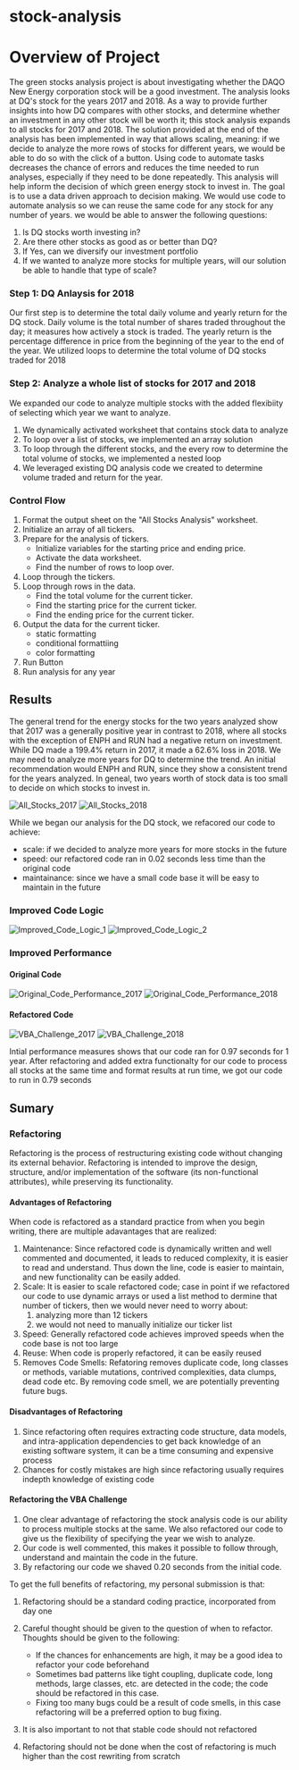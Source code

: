 # stock-analysis
# Overview of Project
The green stocks analysis project is about investigating whether the DAQO New Energy corporation stock will be a good investment. The analysis looks at DQ's stock for the years 2017 and 2018. As a way to provide further insights into how DQ compares with other stocks, and determine whether an investment in any other stock will be worth it; this stock analysis expands to all stocks for 2017 and 2018.
The solution provided at the end of the analysis has been implemented in way that allows scaling, meaning: if we decide to analyze the more rows of stocks for different years, we would be able to do so with the click of a button. Using code to automate tasks decreases the chance of errors and reduces the time needed to run analyses, especially if they need to be done repeatedly.
This analysis will help inform the decision of which green energy stock to invest in. The goal is to use a data driven approach to decision making. We would use code to automate analysis so we can reuse the same code for any stock for any number of years. we would be able to answer the following questions:
1. Is DQ stocks worth investing in?
2. Are there other stocks as good as or better than DQ?
3. If Yes, can we diversify our investment portfolio
4. If we wanted to analyze more stocks for multiple years, will our solution be able to handle that type of scale?

### Step 1: DQ Anlaysis for 2018
Our first step is to determine the total daily volume and yearly return for the DQ stock. Daily volume is the total number of shares traded throughout the day; it measures how actively a stock is traded. The yearly return is the percentage difference in price from the beginning of the year to the end of the year.
We utilized loops to determine the total volume of DQ stocks traded for 2018

### Step 2: Analyze a whole list of stocks for 2017 and 2018
We expanded our code to analyze multiple stocks with the added flexibiity of selecting which year we want to analyze.
1. We dynamically activated worksheet that contains stock data to analyze
2. To loop over a list of stocks, we implemented an array solution 
3. To loop through the different stocks, and the every row to determine the total volume of stocks, we implemented a nested loop 
4. We leveraged existing DQ analysis code we created to determine volume traded and return for the year.

### Control Flow
1. Format the output sheet on the "All Stocks Analysis" worksheet.
2. Initialize an array of all tickers.
3. Prepare for the analysis of tickers.
   * Initialize variables for the starting price and ending price.
   * Activate the data worksheet.
   * Find the number of rows to loop over.
4. Loop through the tickers.
5. Loop through rows in the data.
   * Find the total volume for the current ticker.
   * Find the starting price for the current ticker.
   * Find the ending price for the current ticker.
6. Output the data for the current ticker.
   * static formatting
   * conditional formattiing
   * color formatting
7. Run Button
8. Run analysis for any year

## Results
The general trend for the energy stocks for the two years analyzed show that 2017 was a generally positive year in contrast to 2018, where all stocks with the exception of ENPH and RUN had a negative return on investment.
While DQ made a 199.4% return in 2017, it made a 62.6% loss in 2018. We may need to analyze more years for DQ to determine the trend.
An initial recommendation would ENPH and RUN, since they show a consistent trend for the years analyzed.
In geneal, two years worth of stock data is too small to decide on which stocks to invest in.

![All_Stocks_2017](https://user-images.githubusercontent.com/67847583/117246846-edef9080-ae02-11eb-8419-c34178f14cca.png)
![All_Stocks_2018](https://user-images.githubusercontent.com/67847583/117246860-f1831780-ae02-11eb-913c-5a328d4d34b8.png)

While we began our analysis for the DQ stock, we refacored our code to achieve:
  * scale: if we decided to analyze more years for more stocks in the future
  * speed: our refactored code ran in 0.02 seconds less time than the original code
  * maintainance: since we have a small code base it will be easy to maintain in the future
  
### Improved Code Logic
![Improved_Code_Logic_1](https://user-images.githubusercontent.com/67847583/117247736-73277500-ae04-11eb-9b9e-7a96cf14a0f6.png)
![Improved_Code_Logic_2](https://user-images.githubusercontent.com/67847583/117247747-77ec2900-ae04-11eb-8424-f6e7db3a3d69.png)

### Improved Performance
#### Original Code
![Original_Code_Performance_2017](https://user-images.githubusercontent.com/67847583/117377255-766c4080-ae98-11eb-8f42-2b22fb79d6e8.png)
![Original_Code_Performance_2018](https://user-images.githubusercontent.com/67847583/117377259-79ffc780-ae98-11eb-9729-e334a6a8d442.png)

#### Refactored Code
![VBA_Challenge_2017](https://user-images.githubusercontent.com/67847583/117247811-905c4380-ae04-11eb-92b8-4e555a7e8585.png)
![VBA_Challenge_2018](https://user-images.githubusercontent.com/67847583/117247816-92be9d80-ae04-11eb-81ff-f2ed4ffe2551.png)

Intial performance measures shows that our code ran for 0.97 seconds for 1 year. After refactoring and added extra functionalty for our code to process all stocks at the same time and format results at run time, we got our code to run in 0.79 seconds

## Sumary

### Refactoring

Refactoring is the process of restructuring existing code without changing its external behavior. Refactoring is intended to improve the design, structure, and/or implementation of the software (its non-functional attributes), while preserving its functionality. 

#### Advantages of Refactoring
When code is refactored as a standard practice from when you begin writing, there are multiple adavantages that are realized:
1. Maintenance: Since refactored code is dynamically written and well commented and documented, it leads to reduced complexity, it is easier to read and understand. Thus down the line, code is easier to maintain, and new functionality can be easily added. 
2. Scale: It is easier to scale refactored code; case in point if we refactored our code to use dynamic arrays or used a list method to dermine that number of tickers, then we would never need to worry about:
   1. analyzing more than 12 tickers
   2. we would not need to manually initialize our ticker list
3. Speed: Generally refactored code achieves improved speeds when the code base is not too large
4. Reuse: When code is properly refactored, it can be easily reused
5. Removes Code Smells: Refatoring removes duplicate code, long classes or methods, variable mutations, contrived complexities, data clumps, dead code etc. By removing code smell, we are potentially preventing future bugs.
#### Disadvantages of Refactoring
1. Since refactoring often requires extracting code structure, data models, and intra-application dependencies to get back knowledge of an existing software system, it can be a time consuming and expensive process
2. Chances for costly mistakes are high since refactoring usually requires indepth knowledge of existing code

#### Refactoring the VBA Challenge
1. One clear advantage of refactoring the stock analysis code is our ability to process multiple stocks at the same. We also refactored our code to give us the flexibility of specifying the year we wish to analyze.
2. Our code is well commented, this makes it possible to follow through, understand and maintain the code in the future.
3. By refactoring our code we shaved 0.20 seconds from the initial code.

To get the full benefits of refactoring, my personal submission is that:
1. Refactoring should be a standard coding practice, incorporated from day one
2. Careful thought should be given to the question of when to refactor. Thoughts should be given to the following:
   - If the chances for enhancements are high, it may be a good idea to refactor your code beforehand
   - Sometimes bad patterns like tight coupling, duplicate code, long methods, large classes, etc. are detected in the code; the code should be refactored in this case.
   - Fixing too many bugs could be a result of code smells, in this case refactoring will be a preferred option to bug fixing.

3. It is also important to not that stable code should not refactored
4. Refactoring should not be done when the cost of refactoring is much higher than the cost rewriting from scratch  
